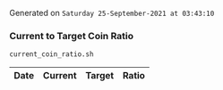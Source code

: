 Generated on `Saturday 25-September-2021 at 03:43:10`

### Current to Target Coin Ratio
`current_coin_ratio.sh`

Date|Current|Target|Ratio
---|---|---|---
